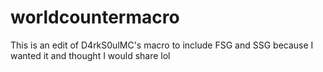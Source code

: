 # worldcountermacro
This is an edit of D4rkS0ulMC's macro to include FSG and SSG because I wanted it and thought I would share lol
